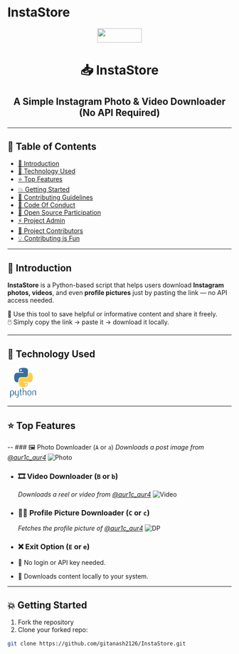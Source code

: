 # InstaStore
<p align="center">
  <img src="https://user-images.githubusercontent.com/73993775/142762615-39e07bb5-0cec-4f3e-a687-cecdbbc1c531.gif" height="32px" width="100px">
</p>

# <p align="center">📥 InstaStore</p>
## <p align="center">A Simple Instagram Photo & Video Downloader (No API Required)</p>
---

## 🧾 Table of Contents

- [📌 Introduction](#introduction)
- [🚀 Technology Used](#technology-used)
- [⭐ Top Features](#top-features)
- [💥 Getting Started](#getting-started)
- [📑 Contributing Guidelines](#contributing-guidelines)
- [📑 Code Of Conduct](#code-of-conduct)
- [🎯 Open Source Participation](#open-source-programs)
- [⚡ Project Admin](#project-admin)
- [👥 Project Contributors](#project-contributors)
- [💡 Contributing is Fun](#contributing-is-fun)

---

## 📌 Introduction

**InstaStore** is a Python-based script that helps users download **Instagram photos, videos**, and even **profile pictures** just by pasting the link — no API access needed.

🧠 Use this tool to save helpful or informative content and share it freely.  
🖱️ Simply copy the link → paste it → download it locally.

---

## 🚀 Technology Used

<p>
  <img src="https://raw.githubusercontent.com/devicons/devicon/master/icons/python/python-original-wordmark.svg" alt="Python" width="70" height="70"/>
</p>

---

## ⭐ Top Features

-- ### 🖼️ Photo Downloader (`A` or `a`)
  *Downloads a post image from [@aur1c_aur4](https://www.instagram.com/aur1c_aur4/)*
  ![Photo](YOUR_PHOTO_GIF_LINK_HERE)

- ### 🎞️ Video Downloader (`B` or `b`)
  *Downloads a reel or video from [@aur1c_aur4](https://www.instagram.com/aur1c_aur4/)*
  ![Video](YOUR_VIDEO_GIF_LINK_HERE)

- ### 🧑‍🦱 Profile Picture Downloader (`C` or `c`)
  *Fetches the profile picture of [@aur1c_aur4](https://www.instagram.com/aur1c_aur4/)*
  ![DP](YOUR_PROFILE_PIC_GIF_LINK_HERE)


- ### ❌ Exit Option (`E` or `e`)
- 🚫 No login or API key needed.
- 📁 Downloads content locally to your system.

---

## 💥 Getting Started

1. Fork the repository
2. Clone your forked repo:

```bash
git clone https://github.com/gitanash2126/InstaStore.git
